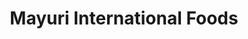 ---
title: "Mayuri International Foods"
url: /issaquah/mayuri-international-foods/
shop: supermarket
---